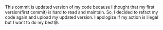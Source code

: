 This commit is updated version of my code because I thought that my first version(first commit) is hard to read and maintain. So, I decided to refact my code again and upload my updated version. I apologize if my action is illegal but I want to do my best😄.
